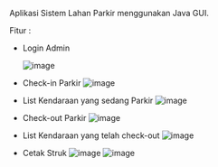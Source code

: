 Aplikasi Sistem Lahan Parkir menggunakan Java GUI.  

Fitur : 
- Login Admin
  
  ![image](https://github.com/msfadlii/Sistem-Lahan-Parkir-GUI/assets/114128985/5415c731-2d1a-4916-a1aa-30451b9ce511)
- Check-in Parkir
  ![image](https://github.com/msfadlii/Sistem-Lahan-Parkir-GUI/assets/114128985/dcb548a6-db20-49d1-b190-0e65626ebbb9)
- List Kendaraan yang sedang Parkir
  ![image](https://github.com/msfadlii/Sistem-Lahan-Parkir-GUI/assets/114128985/5dc027b4-85b2-471c-97bd-9c6765c8c473)
- Check-out Parkir
  ![image](https://github.com/msfadlii/Sistem-Lahan-Parkir-GUI/assets/114128985/28708852-c241-4239-9d81-7ef365380f27)
- List Kendaraan yang telah check-out
  ![image](https://github.com/msfadlii/Sistem-Lahan-Parkir-GUI/assets/114128985/64ae5af5-8731-4e71-8b74-5b503f6dd518)
- Cetak Struk
  ![image](https://github.com/msfadlii/Sistem-Lahan-Parkir-GUI/assets/114128985/552be2a1-9449-4b23-9504-4c98b66d85a0)
  ![image](https://github.com/msfadlii/Sistem-Lahan-Parkir-GUI/assets/114128985/b0d6f391-7a3e-4415-8ca3-a09c8748701b)






